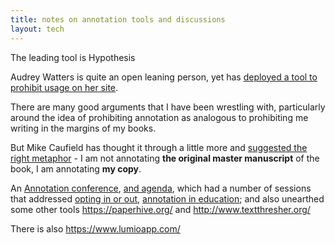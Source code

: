 ```yaml
---
title: notes on annotation tools and discussions
layout: tech
---
```

The leading tool is Hypothesis

Audrey Watters is quite an open leaning person, yet has [deployed a tool to prohibit usage on her site](http://audreywatters.com/2017/04/26/no-annotations-thanks-bye).

There are many good arguments that I have been wrestling with, particularly around the idea of prohibiting annotation as analogous to prohibiting me writing in the margins of my books.

But Mike Caufield has thought it through a little more and [suggested the right metaphor](https://tinyletter.com/michaelcaulfield/letters/traces-by-mike-caulfield-3-this-week-in-webo-plasmosis) - I am not annotating **the original master manuscript** of the book, I am annotating **my copy**.

An [Annotation conference](http://iannotate.org/), [and agenda](https://docs.google.com/document/d/1vyc1wncz5Blew0L95zJz6M0Xa1PkDzGe64v-CIMNZWs/edit), which had a number of sessions that addressed [opting in or out](https://docs.google.com/document/d/1diGbC1VmElh3pfmq8k6L6uz1-rWS-QHMx8kkI3qA29c/edit#), [annotation in education](https://docs.google.com/document/d/1TgICwzHJah5Cz-PIyrXzSdE405By3UcWsasY7OyCXtE/edit); and also unearthed some other tools <https://paperhive.org/> and <http://www.textthresher.org/>

There is also <https://www.lumioapp.com/>
